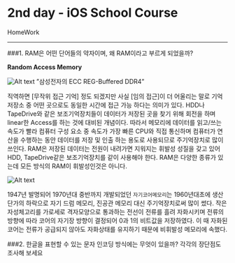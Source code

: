 2nd day - iOS School Course
===========================
 
HomeWork 
___________

###1. RAM은 어떤 단어들의 약자이며, 왜 RAM이라고 부르게 되었을까?

**Random Access Memory**

![Alt text](https://image-proxy.namuwikiusercontent.com/r/http%3A%2F%2Fdimg.donga.com%2Fwps%2FNEWS%2FIMAGE%2F2014%2F10%2F22%2F67345493.1.jpg)
”삼성전자의 ECC REG-Buffered DDR4”

직역하면 [무작위 접근 기억] 정도 되겠지만 사실 [임의 접근]이 더 어울리는 말로 기억 저장소 중 어떤 곳으로도 동일한 시간에 접근 가능 하다는 의미가 있다. HDD나 TapeDrive와 같은 보조기억장치들이 데이터가 저장된 곳을 찾기 위해 회전을 하며 linear한 Access를 하는 것에 대비된 개념이다. 따라서 메모리에 데이터를 읽고/쓰는 속도가 빨라 컴퓨터 구성 요소 중 속도가 가장 빠른 CPU와 직접 통신하며 컴퓨터가 연산을 수행하는 동안 데이터를 저장 및 인출 하는 용도로 사용되므로 주기억장치로 많이 쓰인다. RAM은 저장된 데이터는 전원이 내려가면 지워지는 휘발성 성질을 갖고 있어 HDD, TapeDrive같은 보조기억장치를 같이 사용해야 한다. RAM은 다양한 종류가 있는데 모든 방식의 RAM이 휘발성인것은 아니다. 

![Alt text](https://upload.wikimedia.org/wikipedia/commons/d/da/KL_CoreMemory.jpg)

1947년 발명되어 1970년대 중반까지 개발되었던 `자기코어메모리`는 1960년대초에 생산단가의 하락으로 자기 드럼 메모리, 진공관 메모리 대신 주기억장치로써 많이 썼다. 작은 자성체고리를 가로세로 격자모양으로 통과하는 전선이 전류를 흘려 자화시키며 전류의 방향에 따라 코어의 자기장 방향이 결정되어 0과 1의 비트값을 저장하였다. 이 때 자화된 코어는 전류가 공급되지 않아도 자화상태를 유지하기 때문에 비휘발성 메모리에 속했다.  




###2. 한글을 표현할 수 있는 문자 인코딩 방식에는 무엇이 있을까? 각각의 장단점도 조사해 보세요
